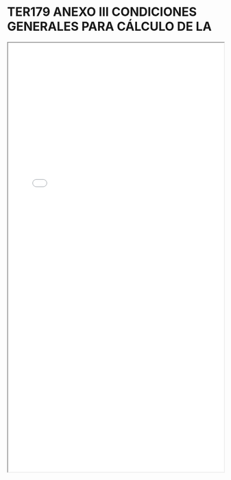 
# TER179 ANEXO III CONDICIONES GENERALES PARA CÁLCULO DE LA

<iframe src="../TER179 ANEXO III CONDICIONES GENERALES PARA CÁLCULO DE LA.pdf" width="100%" height="1000px"></iframe>

